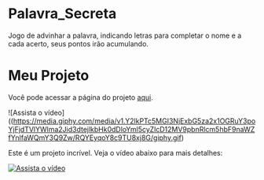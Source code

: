 # Palavra_Secreta
Jogo de advinhar a palavra, indicando letras para completar o nome e a cada acerto, seus pontos irão acumulando.

# Meu Projeto
Você pode acessar a página do projeto [aqui](https://jogodaspalavras.netlify.app/).

![Assista o vídeo]((https://media.giphy.com/media/v1.Y2lkPTc5MGI3NjExbG5za2x1OGRuY3poYjFjdTVlYWlma2Jid3dtejlkbHk0dDloYml5cyZlcD12MV9pbnRlcm5hbF9naWZfYnlfaWQmY3Q9Zw/RQYEyqoY8c9TU8xj8G/giphy.gif)

Este é um projeto incrível. Veja o vídeo abaixo para mais detalhes:

[![Assista o vídeo](https://img.youtube.com/vi/OEl5-nPcw58/0.jpg)](https://www.youtube.com/watch?v=OEl5-nPcw58)



